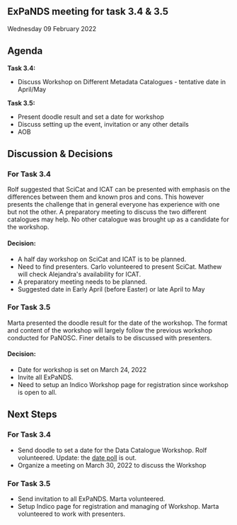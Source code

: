 ## ExPaNDS meeting for task 3.4 & 3.5
Wednesday 09 February 2022

## Agenda
**Task 3.4:**
- Discuss Workshop on Different Metadata Catalogues - tentative date in April/May

**Task 3.5:**
- Present doodle result and set a date for workshop
- Discuss setting up the event, invitation or any other details
- AOB

## Discussion & Decisions

### For Task 3.4

Rolf suggested that SciCat and ICAT can be presented with emphasis on the differences between them and known pros and cons. This however presents the challenge that in general everyone has experience with one but not the other. A preparatory meeting to discuss the two different catalogues may help. No other catalogue was brought up as a candidate for the workshop.

#### Decision:

* A half day workshop on SciCat and ICAT is to be planned. 
* Need to find presenters. Carlo volunteered to present SciCat. Mathew will check Alejandra's availability for ICAT.
* A preparatory meeting needs to be planned.
* Suggested date in Early April (before Easter) or late April to May

### For Task 3.5

Marta presented the doodle result for the date of the workshop. The format and content of the workshop will largely follow the previous workshop conducted for PaNOSC. Finer details to be discussed with presenters.

#### Decision:

* Date for workshop is set on March 24, 2022
* Invite all ExPaNDS.
* Need to setup an Indico Workshop page for registration since workshop is open to all.

## Next Steps

### For Task 3.4

- Send doodle to set a date for the Data Catalogue Workshop. Rolf volunteered.
  Update: the [date poll](https://terminplaner.dfn.de/vYMzA4LldsA2Uy7g) is out.
- Organize a meeting on March 30, 2022 to discuss the Workshop

### For Task 3.5

- Send invitation to all ExPaNDS. Marta volunteered.
- Setup Indico page for registration and managing of Workshop. Marta volunteered to work with presenters.
